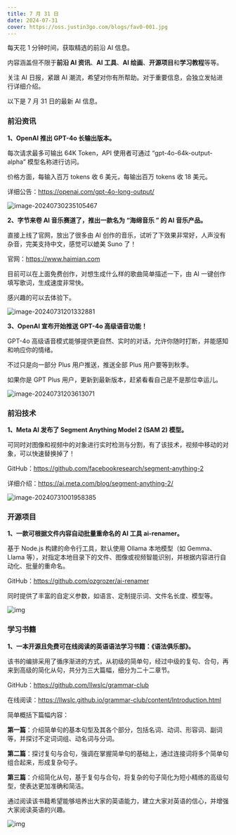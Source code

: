 ```yaml
---
title: 7 月 31 日
date: 2024-07-31
cover: https://oss.justin3go.com/blogs/fav0-001.jpg
---
```


每天花 1 分钟时间，获取精选的前沿 AI 信息。

内容涵盖但不限于**前沿 AI 资讯**、**AI 工具**、**AI 绘画**、**开源项目**和**学习教程**等等。

关注 AI 日报，紧跟 AI 潮流，希望对你有所帮助。对于重要信息，会独立发帖进行详细介绍。

以下是 7 月 31 日的最新 AI 信息。

### 前沿资讯

**1、OpenAI 推出 GPT-4o 长输出版本。**

每次请求最多可输出 64K Token，API 使用者可通过 “gpt-4o-64k-output-alpha” 模型名称进行访问。

价格方面，每输入百万 tokens 收 6 美元，每输出百万 tokens 收 18 美元。

详细公告：https://openai.com/gpt-4o-long-output/

![image-20240730235105467](https://cdn.jsdelivr.net/gh/freelander/oss@master/ai-daily/2024-07-30/image-20240730235105467.png)



**2、字节来卷 AI 音乐赛道了，推出一款名为 “海绵音乐 ” 的 AI 音乐产品。**

直接上线了官网，放出了很多由 AI 创作的音乐，试听了下效果非常好，人声没有杂音，完美支持中文，感觉可以媲美 Suno 了！

官网：https://www.haimian.com

目前可以在上面免费创作，对想生成什么样的歌曲简单描述一下，由 AI 一键创作填写歌词，生成速度非常快。

感兴趣的可以去体验下。

![image-20240731201332881](https://cdn.jsdelivr.net/gh/freelander/oss@master/ai-daily/2024-07-31/image-20240731201332881.png)

**3、OpenAI 宣布开始推送 GPT-4o 高级语音功能！**

GPT-4o 高级语音模式能够提供更自然、实时的对话，允许你随时打断，并能感知和响应你的情绪。

不过只是向一部分 Plus 用户推送，推送全部 Plus 用户要等到秋季。

如果你是 GPT Plus 用户，更新到最新版本，赶紧看看自己是不是那位幸运儿。

![image-20240731203613071](https://cdn.jsdelivr.net/gh/freelander/oss@master/ai-daily/2024-07-31/image-20240731203613071.png)

### 前沿技术

**1、Meta AI 发布了 Segment Anything Model 2 (SAM 2) 模型。**

可同时对图像和视频中的对象进行实时检测与分割，有了该技术，视频中移动的对象，可以快速替换掉了！

GitHub：https://github.com/facebookresearch/segment-anything-2

详细介绍：https://ai.meta.com/blog/segment-anything-2/

![image-20240731001958385](https://cdn.jsdelivr.net/gh/freelander/oss@master/ai-daily/2024-07-31/image-20240731001958385.png)



### 开源项目

**1、一款可根据文件内容自动批量重命名的 AI 工具 ai-renamer。**

基于 Node.js 构建的命令行工具，默认使用 Ollama 本地模型（如 Gemma、Llama 等），对指定本地目录下的文件、图像或视频智能识别，并根据内容进行自动化、批量的重命名。

GitHub：https://github.com/ozgrozer/ai-renamer

同时提供了丰富的自定义参数，如语言、定制提示词、文件名长度、模型等。

![img](https://ph-files.imgix.net/589773c4-8d35-4104-b18a-2428d84d6f41.jpeg?auto=compress&codec=mozjpeg&cs=strip&auto=format&fm=pjpg&w=1100&h=581&fit=max)



### 学习书籍

**1、一本开源且免费可在线阅读的英语语法学习书籍：《语法俱乐部》。**

该书的编排采用了循序渐进的方式，从初级的简单句，经过中级的复句、合句，再来到高级的简化从句，共分为三大篇幅，细分为二十二章节。

GitHub：https://github.com/llwslc/grammar-club

在线阅读：https://llwslc.github.io/grammar-club/content/Introduction.html

简单概括下篇幅内容：

**第一篇**：介绍简单句的基本句型及其各个部分，包括名词、动词、形容词、副词等，并探讨不定词词组、动名词与分词。

**第二篇**：探讨复句与合句，强调在掌握简单句的基础上，通过连接词将多个简单句组合起来，形成复杂句子。

**第三篇**：介绍简化从句，基于复句与合句，将复杂的句子简化为短小精练的高级句型，使表达更加准确和简洁。

通过阅读该书籍希望能够培养出大家的英语能力，建立大家对英语的信心，并增强大家阅读英语的兴趣。

![img](https://cdn.jsdelivr.net/gh/freelander/oss@master/ai-daily/2024-07-31/cover.png)